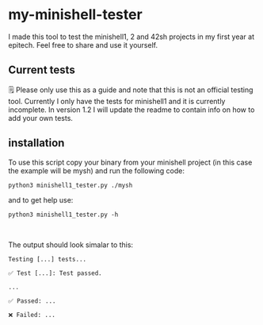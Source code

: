# my-minishell-tester
 I made this tool to test the minishell1, 2 and 42sh projects in my first year at epitech. Feel free to share and use it yourself.

## Current tests
 🗒️ Please only use this as a guide and note that this is not an official testing tool.
 Currently I only have the tests for minishell1 and it is currently incomplete.
 In version 1.2 I will update the readme to contain info on how to add your own tests.

## installation

 To use this script copy your binary from your minishell project (in this case the example will be mysh) and run the following code:

 ``python3 minishell1_tester.py ./mysh``

 and to get help use:

 ``python3 minishell1_tester.py -h``

<br>

 The output should look simalar to this:

 ``Testing [...] tests...``

 ``✅ Test [...]: Test passed.``

 ``...``

 ``✅ Passed: ...``

 ``❌ Failed: ...``
